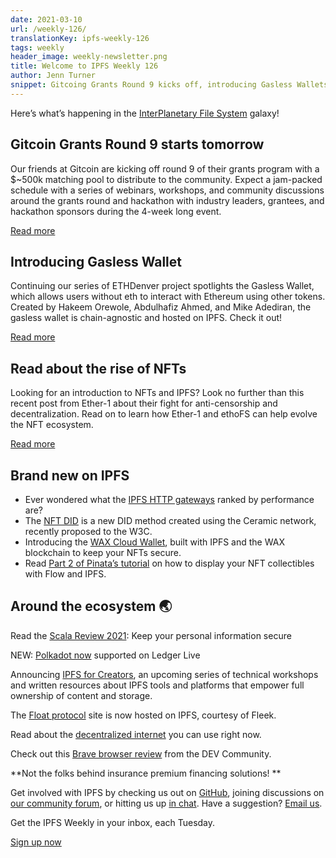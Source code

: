 ```yaml
---
date: 2021-03-10
url: /weekly-126/
translationKey: ipfs-weekly-126
tags: weekly
header_image: weekly-newsletter.png
title: Welcome to IPFS Weekly 126
author: Jenn Turner
snippet: Gitcoing Grants Round 9 kicks off, introducing Gasless Wallets, plus the rise of NFTs.
---
```


Here’s what’s happening in the [InterPlanetary File System](https://ipfs.io/) galaxy!

## Gitcoin Grants Round 9 starts tomorrow
Our friends at Gitcoin are kicking off round 9 of their grants program with a $~500k matching pool to distribute to the community. Expect a jam-packed schedule with a series of webinars, workshops, and community discussions around the grants round and hackathon with industry leaders, grantees, and hackathon sponsors during the 4-week long event. 

[Read more](https://gitcoin.co/hackathon/gr9/onboard)

## Introducing Gasless Wallet
Continuing our series of ETHDenver project spotlights the Gasless Wallet, which allows users without eth to interact with Ethereum using other tokens. Created by Hakeem Orewole, Abdulhafiz Ahmed, and Mike Adediran, the gasless wallet is chain-agnostic and hosted on IPFS. Check it out!

[Read more](https://devfolio.co/submissions/gasless-wallet-b236)

## Read about the rise of NFTs
Looking for an introduction to NFTs and IPFS? Look no further than this recent post from Ether-1 about their fight for anti-censorship and decentralization. Read on to learn how Ether-1 and ethoFS can help evolve the NFT ecosystem. 

[Read more](https://dev-james.medium.com/the-rise-of-nfts-ether-1s-fight-for-anti-censorship-decentralization-31cc065f4908)

## Brand new on IPFS
* Ever wondered what the [IPFS HTTP gateways](https://www.reddit.com/r/ipfs/comments/lvwn4o/ipfs_http_gateways_ranked_by_performance/) ranked by performance are? 
* The [NFT DID](https://github.com/w3c/did-spec-registries/pull/262) is a new DID method created using the Ceramic network, recently proposed to the W3C.
* Introducing the [WAX Cloud Wallet](https://wallet.wax.io/), built with IPFS and the WAX blockchain to keep your NFTs secure.
* Read [Part 2 of Pinata’s tutorial](https://medium.com/pinata/how-to-display-your-nft-collection-like-nba-top-shot-with-flow-and-ipfs-6ba75048bf8a) on how to display your NFT collectibles with Flow and IPFS. 

## Around the ecosystem 🌏
Read the [Scala Review 2021](https://medium.com/the-capital/scala-review-2021-keep-your-personal-information-secure-7bd2569e93a5): Keep your personal information secure

NEW: [Polkadot now](https://medium.com/polkadot-network/polkadot-now-supported-on-ledger-live-4449f11b5130) supported on Ledger Live

Announcing [IPFS for Creators](https://medium.com/mintgate/announcing-ipfs-for-creators-259a8f16e13), an upcoming series of technical workshops and written resources about IPFS tools and platforms that empower full ownership of content and storage.

The [Float protocol](https://twitter.com/FloatProtocol/status/1367963890978537472) site is now hosted on IPFS, courtesy of Fleek. 

Read about the [decentralized internet](https://jewarner57.medium.com/the-decentralized-internet-you-can-us-right-now-f8488296cb8d) you can use right now.

Check out this [Brave browser review](https://dev.to/zoedreams/brave-browser-review-secure-fast-private-web-browser-bhk) from the DEV Community.


**Not the folks behind insurance premium financing solutions! **

Get involved with IPFS by checking us out on [GitHub](https://github.com/ipfs), joining discussions on [our community forum](https://discuss.ipfs.io/), or hitting us up [in chat](https://riot.im/app/#/room/#ipfs:matrix.org). Have a suggestion? [Email us](mailto:newsletter@ipfs.io).

Get the IPFS Weekly in your inbox, each Tuesday.
<p><a href="https://ipfs.us4.list-manage.com/subscribe?u=25473244c7d18b897f5a1ff6b&amp;id=cad54b2230" class="button button-primary">Sign up now</a></p>
